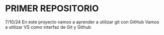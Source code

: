 # PRIMER REPOSITORIO

7/10/24
En este proyecto vamos a aprender a utilizar git con GitHub
Vamos a utilizar VS como interfaz de Git y Github